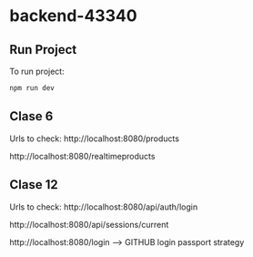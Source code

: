 # backend-43340

## Run Project

To run project:

```bash
npm run dev
```

## Clase 6

Urls to check:
http://localhost:8080/products

http://localhost:8080/realtimeproducts

## Clase 12

Urls to check:
http://localhost:8080/api/auth/login

http://localhost:8080/api/sessions/current

http://localhost:8080/login --> GITHUB login passport strategy
